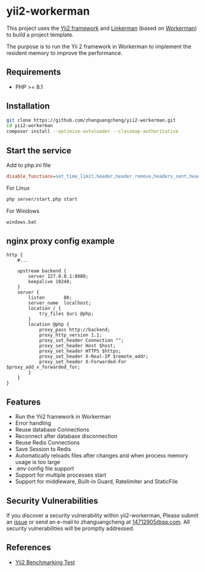 # yii2-workerman

This project uses the [Yii2 framework](https://www.yiiframework.com) and [Linkerman](https://github.com/zhanguangcheng/linkerman) (based on [Workerman](https://www.workerman.net)) to build a project template.

The purpose is to run the Yii 2 framework in Workerman to implement the resident memory to improve the performance.

## Requirements

- PHP >= 8.1

## Installation

```bash
git clone https://github.com/zhanguangcheng/yii2-workerman.git
cd yii2-workerman
composer install --optimize-autoloader --classmap-authoritative
```

## Start the service

Add to php.ini file
```ini
disable_functions=set_time_limit,header,header_remove,headers_sent,headers_list,http_response_code,setcookie,setrawcookie,session_start,session_write_close,session_status,session_id,session_name,session_save_path,session_regenerate_id,session_unset,session_destroy,session_set_cookie_params,session_get_cookie_params,is_uploaded_file,move_uploaded_file
```

For Linux
```bash
php server/start.php start
```

For Windows
```bash
windows.bat
```

## nginx proxy config example
```nginx configuration
http {
    #...
    
    upstream backend {
        server 127.0.0.1:8080;
        keepalive 10240;
    }
    server {
        listen       80;
        server_name  localhost;
        location / {
            try_files $uri @php;
        }
        location @php {
            proxy_pass http://backend;
            proxy_http_version 1.1;
            proxy_set_header Connection "";
            proxy_set_header Host $host;
            proxy_set_header HTTPS $https;
            proxy_set_header X-Real-IP $remote_addr;
            proxy_set_header X-Forwarded-For $proxy_add_x_forwarded_for;
        }
    }
}
```

## Features

* Run the Yii2 framework in Workerman
* Error handling
* Reuse database Connections
* Reconnect after database disconnection
* Reuse Redis Connections
* Save Session to Redis
* Automatically reloads files after changes and when process memory usage is too large
* .env config file support
* Support for multiple processes start
* Support for middleware, Built-in Guard, Ratelimiter and StaticFile

## Security Vulnerabilities

If you discover a security vulnerability within yii2-workerman, Please submit an [issue](https://github.com/zhanguangcheng/yii2-workerman/issues) or send an e-mail to zhanguangcheng at 14712905@qq.com. All security vulnerabilities will be
promptly addressed.

## References

* [Yii2 Benchmarking Test](https://github.com/joanhey/FrameworkBenchmarks/tree/master/frameworks/PHP/yii2)

